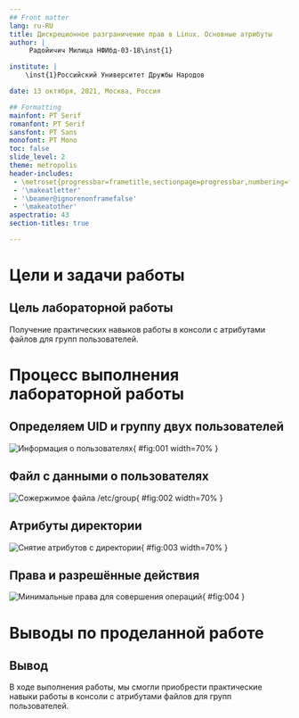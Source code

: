 ```yaml
---
## Front matter
lang: ru-RU
title: Дискреционное разграничение прав в Linux. Основные атрибуты
author: |
	 Радойичич Милица НФИбд-03-18\inst{1}

institute: |
	\inst{1}Российский Университет Дружбы Народов

date: 13 октября, 2021, Москва, Россия

## Formatting
mainfont: PT Serif
romanfont: PT Serif
sansfont: PT Sans
monofont: PT Mono
toc: false
slide_level: 2
theme: metropolis
header-includes: 
 - \metroset{progressbar=frametitle,sectionpage=progressbar,numbering=fraction}
 - '\makeatletter'
 - '\beamer@ignorenonframefalse'
 - '\makeatother'
aspectratio: 43
section-titles: true

---
```


# Цели и задачи работы

## Цель лабораторной работы

Получение практических навыков работы в консоли с атрибутами файлов для групп пользователей.

# Процесс выполнения лабораторной работы

## Определяем UID и группу двух пользователей

![Информация о пользователях](image/02.png){ #fig:001 width=70% }

## Файл с данными о пользователях

![Сожержимое файла /etc/group](image/03.png){ #fig:002 width=70% }

## Атрибуты директории

![Снятие атрибутов с директории](image/04.png){ #fig:003 width=70% }

## Права и разрешённые действия

![Минимальные права для совершения операций](0.png){ #fig:004 }

# Выводы по проделанной работе

## Вывод

В ходе выполнения работы, мы смогли приобрести практические навыки работы в консоли с атрибутами файлов для групп пользователей.